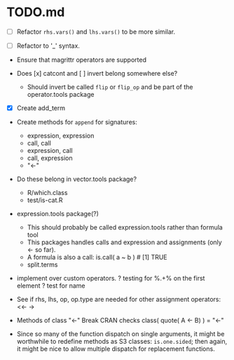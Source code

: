# TODO.md 

- [ ] Refactor `rhs.vars()` and `lhs.vars()` to be more similar.

- [ ] Refactor to '_' syntax.    

- Ensure that magrittr operators are supported

- Does [x] catcont and [ ] invert belong somewhere else?
  - Should invert be called `flip` or `flip_op` and be part of the 
    operator.tools package
  
- [x] Create add_term
- Create methods for `append` for signatures:
  - expression, expression
  - call, call
  - expression, call
  - call, expression
  - "<-"

- Do these belong in vector.tools package?
  - R/which.class
  - test/is-cat.R

- expression.tools package(?)
  - This should probably be called expression.tools rather than formula tool
  - This packages handles calls and expression and assignments (only <- so far).
  - A formula is also a call: 
      is.call( a ~ b )  # [1] TRUE
  - split.terms

- implement over custom operators. 
  ? testing for %.+% on the first element
  ? test for name 

- See if rhs, lhs, op, op.type are needed for other assignment operators: <<- ->

- Methods of class "<-" Break CRAN checks 
  class( quote( A <- B) ) = "<-" 
  
- Since so many of the function dispatch on single arguments, it might be 
  worthwhile to redefine methods as S3 classes: `is.one.sided`; then again, it might
  be nice to allow multiple dispatch for replacement functions.
  
  